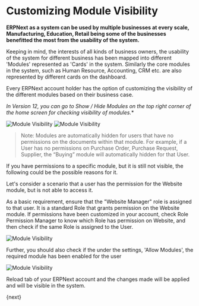 <!-- add-breadcrumbs -->
# Customizing Module Visibility

**ERPNext as a system can be used by multiple businesses at every scale, Manufacturing, Education, Retail being some of the businesses benefitted the most from the usability of the system.**

Keeping in mind, the interests of all kinds of business owners, the usability of the system for different business has been mapped into different 'Modules' represented as 'Cards' in the system. Similarly the core modules in the system, such as Human Resource, Accounting, CRM etc. are also represented by different cards on the dashboard.

Every ERPNext account holder has the option of customizing the visibility of the different modules based on their business case.

*In Version 12, you can go to Show / Hide Modules on the top right corner of the home screen for checking visibility of modules.**

<img alt="Module Visibility" class="screenshot" src="{{docs_base_url}}/assets/img/customize/customize-module-visibility-2.png">

<img alt="Module Visibility" class="screenshot" src="{{docs_base_url}}/assets/img/customize/customize-module-visibility.gif">

> Note: Modules are automatically hidden for users that have no permissions on the documents within that module. For example, if a User has no permissions on Purchase Order, Purchase Request, Supplier, the “Buying” module will automatically hidden for that User.

If you have permissions to a specific module, but it is still not visible, the following could be the possible reasons for it. 

Let's consider a scenario that a user has the permission for the Website module, but is not able to access it.

As a basic requirement, ensure that the "Website Manager" role is assigned to that user. It is a standard Role that grants permission on the Website module. If permissions have been customized in your account, check Role Permission Manager to know which Role has permission on Website, and then check if the same Role is assigned to the User.

<img alt="Module Visibility" class="screenshot" src="{{docs_base_url}}/assets/img/customize/customize-module-visibility-4.png">

Further, you should also check if the under the settings, 'Allow Modules', the required module has been enabled for the user

<img alt="Module Visibility" class="screenshot" src="{{docs_base_url}}/assets/img/customize/customize-module-visibility-1.png">

Reload tab of your ERPNext account and the changes made will be applied and will be visible in the system.

{next}
